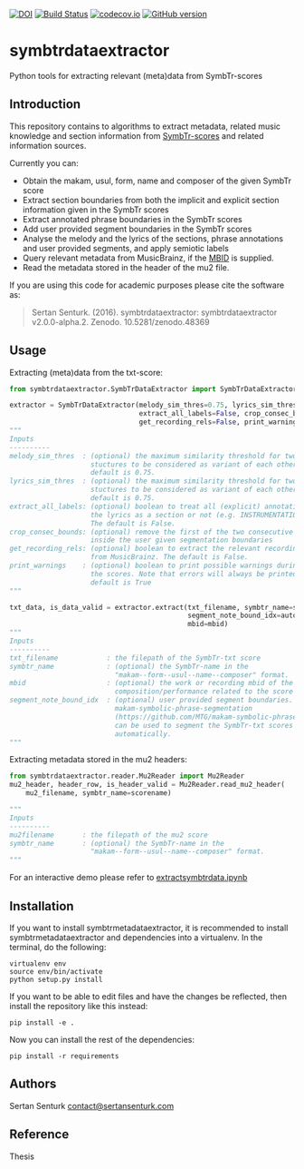 [![DOI](https://zenodo.org/badge/21104/sertansenturk/symbtrdataextractor.svg)](https://zenodo.org/badge/latestdoi/21104/sertansenturk/symbtrdataextractor) [![Build Status](https://travis-ci.org/sertansenturk/symbtrdataextractor.svg?branch=master)](https://travis-ci.org/sertansenturk/symbtrdataextractor) [![codecov.io](https://codecov.io/github/sertansenturk/symbtrdataextractor/coverage.svg?branch=master)](https://codecov.io/github/sertansenturk/symbtrdataextractor?branch=master) [![GitHub version](https://badge.fury.io/gh/sertansenturk%2Fsymbtrdataextractor.svg)](https://badge.fury.io/gh/sertansenturk%2Fsymbtrdataextractor)

symbtrdataextractor
===========
Python tools for extracting relevant (meta)data from SymbTr-scores

Introduction
------------

This repository contains to algorithms to extract metadata, related music knowledge and section information from [SymbTr-scores](https://github.com/MTG/SymbTr) and related information sources. 

Currently you can:
- Obtain the makam, usul, form, name and composer of the given SymbTr score
- Extract section boundaries from both the implicit and explicit section information given in the SymbTr scores
- Extract annotated phrase boundaries in the SymbTr scores
- Add user provided segment boundaries in the SymbTr scores
- Analyse the melody and the lyrics of the sections, phrase annotations and user provided segments, and apply semiotic labels
- Query relevant metadata from MusicBrainz, if the [MBID](https://musicbrainz.org/doc/MusicBrainz_Identifier) is supplied.
- Read the metadata stored in the header of the mu2 file.

If you are using this code for academic purposes please cite the software as:

> Sertan Senturk. (2016). symbtrdataextractor: symbtrdataextractor v2.0.0-alpha.2. Zenodo. 10.5281/zenodo.48369

Usage
----------
Extracting (meta)data from the txt-score:

```python
from symbtrdataextractor.SymbTrDataExtractor import SymbTrDataExtractor

extractor = SymbTrDataExtractor(melody_sim_thres=0.75, lyrics_sim_thres=0.75,
                                extract_all_labels=False, crop_consec_bounds=True,
                                get_recording_rels=False, print_warnings=True)
"""
Inputs
----------
melody_sim_thres  : (optional) the maximum similarity threshold for two melodic
                    stuctures to be considered as variant of each other. The
                    default is 0.75.
lyrics_sim_thres  : (optional) the maximum similarity threshold for two lyric
                    stuctures to be considered as variant of each other. The
                    default is 0.75.
extract_all_labels: (optional) boolean to treat all (explicit) annotations in
                    the lyrics as a section or not (e.g. INSTRUMENTATION labels).
                    The default is False.
crop_consec_bounds: (optional) remove the first of the two consecutive boundaries
                    inside the user given segmentation boundaries
get_recording_rels: (optional) boolean to extract the relevant recording relations
                    from MusicBrainz. The default is False.
print_warnings    : (optional) boolean to print possible warnings during reading
                    the scores. Note that errors will always be printed. The
                    default is True
"""

txt_data, is_data_valid = extractor.extract(txt_filename, symbtr_name=scorename,
                                            segment_note_bound_idx=auto_seg_bounds,
                                            mbid=mbid)
"""
Inputs
----------
txt_filename            : the filepath of the SymbTr-txt score
symbtr_name             : (optional) the SymbTr-name in the
                          "makam--form--usul--name--composer" format.
mbid                    : (optional) the work or recording mbid of the
                          composition/performance related to the score
segment_note_bound_idx  : (optional) user provided segment boundaries.
                          makam-symbolic-phrase-segmentation
                          (https://github.com/MTG/makam-symbolic-phrase-segmentation)
                          can be used to segment the SymbTr-txt scores
                          automatically.
"""
```

Extracting metadata stored in the mu2 headers: 
```python
from symbtrdataextractor.reader.Mu2Reader import Mu2Reader
mu2_header, header_row, is_header_valid = Mu2Reader.read_mu2_header(
    mu2_filename, symbtr_name=scorename)

"""
Inputs
----------
mu2filename       : the filepath of the mu2 score
symbtr_name       : (optional) the SymbTr-name in the
                    "makam--form--usul--name--composer" format.
"""
```

For an interactive demo please refer to [extractsymbtrdata.ipynb](https://github.com/sertansenturk/symbtrdataextractor/blob/master/extractsymbtrdata.ipynb)

Installation
----------

If you want to install symbtrmetadataextractor, it is recommended to install symbtrmetadataextractor and dependencies into a virtualenv. In the terminal, do the following:

    virtualenv env
    source env/bin/activate
    python setup.py install

If you want to be able to edit files and have the changes be reflected, then
install the repository like this instead:

    pip install -e .

Now you can install the rest of the dependencies:

    pip install -r requirements

Authors
-------
Sertan Senturk
contact@sertansenturk.com

Reference
-------
Thesis
